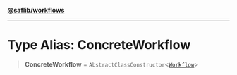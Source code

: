 [**@saflib/workflows**](../index.md)

***

# Type Alias: ConcreteWorkflow

> **ConcreteWorkflow** = `AbstractClassConstructor`\<[`Workflow`](../classes/Workflow.md)\>
